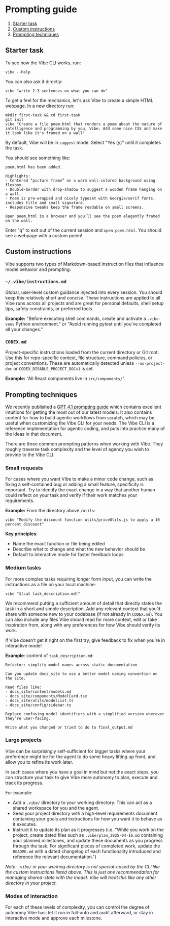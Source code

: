 # Prompting guide

1. [Starter task](#starter-task)
2. [Custom instructions](#custom-instructions)
3. [Prompting techniques](#prompting-techniques)

## Starter task
To see how the Vibe CLI works, run:

```
vibe --help
```

You can also ask it directly:

```
vibe "write 2-3 sentences on what you can do"
```

To get a feel for the mechanics, let's ask Vibe to create a simple HTML webpage. In a new directory run:

```
mkdir first-task && cd first-task
git init
vibe "Create a file poem.html that renders a poem about the nature of intelligence and programming by you, Vibe. Add some nice CSS and make it look like it's framed on a wall"
```

By default, Vibe will be in `suggest` mode. Select "Yes (y)" until it completes the task.

You should see something like:

```
poem.html has been added.

Highlights:
- Centered “picture frame” on a warm wall‑colored background using flexbox.
- Double‑border with drop‑shadow to suggest a wooden frame hanging on a wall.
- Poem is pre‑wrapped and nicely typeset with Georgia/serif fonts, includes title and small signature.
- Responsive tweaks keep the frame readable on small screens.

Open poem.html in a browser and you’ll see the poem elegantly framed on the wall.
```

Enter "q" to exit out of the current session and `open poem.html`. You should see a webpage with a custom poem!

## Custom instructions

Vibe supports two types of Markdown-based instruction files that influence model behavior and prompting:

### `~/.vibe/instructions.md`
Global, user-level custom guidance injected into every session. You should keep this relatively short and concise. These instructions are applied to all Vibe runs across all projects and are great for personal defaults, shell setup tips, safety constraints, or preferred tools.

**Example:** "Before executing shell commands, create and activate a `.vibe-venv` Python environment." or "Avoid running pytest until you've completed all your changes."

### `CODEX.md`
Project-specific instructions loaded from the current directory or Git root. Use this for repo-specific context, file structure, command policies, or project conventions. These are automatically detected unless `--no-project-doc` or `CODEX_DISABLE_PROJECT_DOC=1` is set.

**Example:** “All React components live in `src/components/`".


## Prompting techniques
We recently published a [GPT 4.1 prompting guide](https://cookbook.openai.com/examples/gpt4-1_prompting_guide) which contains excellent intuitions for getting the most out of our latest models. It also contains content for how to build agentic workflows from scratch, which may be useful when customizing the Vibe CLI for your needs. The Vibe CLI is a reference implementation for agentic coding, and puts into practice many of the ideas in that document.

There are three common prompting patterns when working with Vibe. They roughly traverse task complexity and the level of agency you wish to provide to the Vibe CLI.

### Small requests
For cases where you want Vibe to make a minor code change, such as fixing a self-contained bug or adding a small feature, specificity is important. Try to identify the exact change in a way that another human could reflect on your task and verify if their work matches your requirements.

**Example:** From the directory above `/utils`:

`vibe "Modify the discount function utils/priceUtils.js to apply a 10 percent discount"`

**Key principles**:
- Name the exact function or file being edited
- Describe what to change and what the new behavior should be
- Default to interactive mode for faster feedback loops

### Medium tasks
For more complex tasks requiring longer form input, you can write the instructions as a file on your local machine:

`vibe "$(cat task_description.md)"`

We recommend putting a sufficient amount of detail that directly states the task in a short and simple description. Add any relevant context that you’d share with someone new to your codebase (if not already in `CODEX.md`). You can also include any files Vibe should read for more context, edit or take inspiration from, along with any preferences for how Vibe should verify its work.

If Vibe doesn’t get it right on the first try, give feedback to fix when you're in interactive mode!

**Example**: content of `task_description.md`:
```
Refactor: simplify model names across static documentation

Can you update docs_site to use a better model naming convention on the site.

Read files like:
- docs_site/content/models.md
- docs_site/components/ModelCard.tsx
- docs_site/utils/modelList.ts
- docs_site/config/sidebar.ts

Replace confusing model identifiers with a simplified version wherever they’re user-facing.

Write what you changed or tried to do to final_output.md
```

### Large projects
Vibe can be surprisingly self-sufficient for bigger tasks where your preference might be for the agent to do some heavy lifting up front, and allow you to refine its work later.

In such cases where you have a goal in mind but not the exact steps, you can structure your task to give Vibe more autonomy to plan, execute and track its progress.

For example:
- Add a `.vibe/` directory to your working directory. This can act as a shared workspace for you and the agent.
- Seed your project directory with a high-level requirements document containing your goals and instructions for how you want it to behave as it executes.
- Instruct it to update its plan as it progresses (i.e. "While you work on the project, create dated files such as `.vibe/plan_2025-04-16.md` containing your planned milestones, and update these documents as you progress through the task. For significant pieces of completed work, update the `README.md` with a dated changelog of each functionality introduced and reference the relevant documentation.")

*Note: `.vibe/` in your working directory is not special-cased by the CLI like the custom instructions listed above. This is just one recommendation for managing shared-state with the model. Vibe will treat this like any other directory in your project.*

### Modes of interaction
For each of these levels of complexity, you can control the degree of autonomy Vibe has: let it run in full-auto and audit afterward, or stay in interactive mode and approve each milestone.
